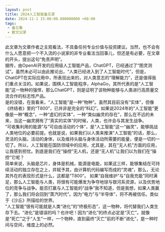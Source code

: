 ```yaml
---
layout: post
title: 2024人工智能备忘录
date: 2024-11-1 15:00:00.000000000 +08:00
tags: 
 - 备忘集
 - 散文记录
---
```

此文章为文章作者之主观看法，不具备任何专业价值与投资建议。当然，也不会有什么人愿意把一个不入流的小说家的非专业看法当回事儿，但还是有必要，在文章的开头，提出这句“免责声明”。<br>
据传，由OpenAI开发的应用级人工智能产品，ChatGPT，已经通过了“图灵测试”。虽然未必可以由此推论出，“人类已经进入到了人工智能时代”，但是，ChatGPT在实际应用中，所表现出来的，对人类意志的“理解能力”，还是值得我们重点关注的。如果说，围棋人工智能程序，AlphaGo，其所代表的是“人工智能”这一物种的强悍，那么ChatGPT，则是证明了该物种能够与人类进行高质量交流合作的标志性产品。<br>
是的没错，在我看来，“人工智能”是一种“物种”。虽然其目前没有“实体”，但像《终结者》里的“T800”，已并非是完全的“科幻”。如果说2024年的“人工智能”更像是一种“概念”，一种“虚幻的实体”，一种“类似幽灵的存在”，那么在不远的未来，当这一幽灵拥有了“真实的实体”的时候，人类，也许会与其发生战争。<br>
“可收集利用的能源”与“可自由活动的个体”，是“人工智能”这一“幽灵”，能够挑战人类地位的必要前提。也就是说，如果我们以人类来推演“人工智能”的话，那么，灵活的头脑，活动的身体，以及维持头脑与身体活动所需要的能量，便是一切的一切了。所以，人工智能在国防领域中的应用，尤其是，其在“无人机”方面的应用，让我感到担忧。到底是我们在“操控”无人机，还是“无人机”让我们以为我们在“操控”它呢？<br>
简单来说，头脑是芯片，身体是机械，能源是电能，如果这三样，能够集结在可持续活动的独立存在之上，并赋予其，由计算机代码编写而成的“灵魂”，那么，无论其外在的表现形式是什么，这都是“T800”。 如果“自我维护”与“自我充能”同时满足，那么人工智能与人类，将很有可能爆发为争夺地球与银河系资源，以及优势地位的竞争与战争。能否打赢与人工智能的“战争”我不知道，但是我想，如果人类赢了，那么我们将会回到“蒸汽时代”。因为“电力”与“半导体”，将不再被信任。类似于《沙丘》所描绘的世界。<br>
“人工智能”很有可能就是人类“进化”的“终极形态”，这一物种，将代替我们人类生存下去。“进化”是错误的吗？也许吧！因为“进化”的终点必定是“灭亡”。就像是“死亡”之于“人生”一样，一个物种，直到最终“灭亡”前的不断“进化”，是一种时间与空间，维度上的必然。


